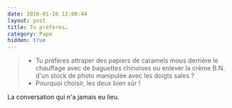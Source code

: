 ```yaml
---
date: 2016-01-16 12:00:44
layout: post
title: Tu préfères…
category: Papa
hidden: true
---
```


> - Tu préfères attraper des papiers de caramels mous derrière le chauffage avec de baguettes chinoises ou enlever la crème B.N. d'un stock de photo manipulée avec les doigts sales ?
> - Pourquoi choisir, les deux bien sûr !

La conversation qui n'a jamais eu lieu.
